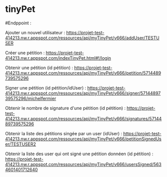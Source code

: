# tinyPet

#Endppoint :


Ajouter un nouvel utilisateur :
https://projet-test-414213.nw.r.appspot.com/ressources/api/myTinyPet/v666/addUser/TESTUSER

Créer une pétition :
https://projet-test-414213.nw.r.appspot.com/indexTinyPet.html#!/login

Obtenir une pétition (id pétition) :
https://projet-test-414213.nw.r.appspot.com/ressources/api/myTinyPet/v666/petition/5714489739575296

Signer une pétition (id pétition/idUser) :
https://projet-test-414213.nw.r.appspot.com/ressources/api/myTinyPet/v666/signer/5714489739575296/michelfermier

Obtenir le nombre de signature d'une pétition (id pétition) :
https://projet-test-414213.nw.r.appspot.com/ressources/api/myTinyPet/v666/signatures/5714489739575296

Obtenir la liste des pétitions singée par un user (idUser) :
https://projet-test-414213.nw.r.appspot.com/ressources/api/myTinyPet/v666/petitionSignedUser/TESTUSER2

Obtenir la liste des user qui ont signé une pétition donnéen (id pétition) :
https://projet-test-414213.nw.r.appspot.com/ressources/api/myTinyPet/v666/usersSigned/5634601401712640
